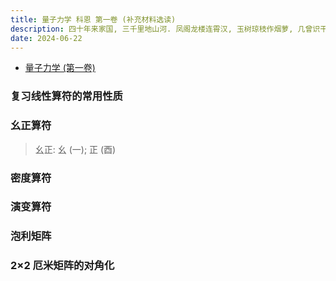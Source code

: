 ```yaml
---
title: 量子力学 科恩 第一卷 (补充材料选读)
description: 四十年来家国, 三千里地山河. 凤阁龙楼连霄汉, 玉树琼枝作烟萝, 几曾识干戈?
date: 2024-06-22
---
```


- [量子力学 (第一卷)](https://book.douban.com/subject/25954720/)

### 复习线性算符的常用性质

### 幺正算符

> 幺正: 幺 (一); 正 (酉)

### 密度算符

### 演变算符

### 泡利矩阵

### 2×2 厄米矩阵的对角化

